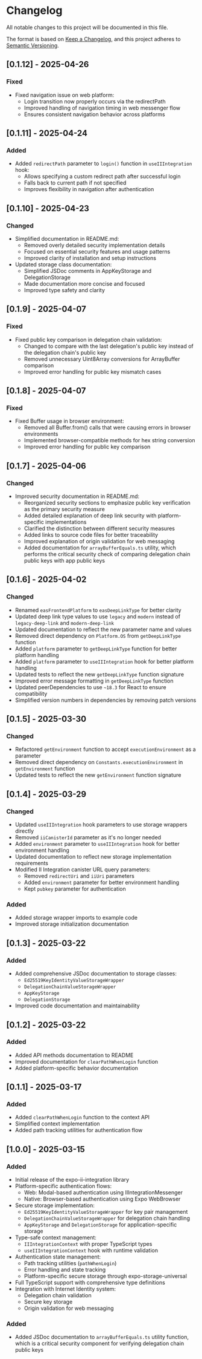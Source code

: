 # Changelog

All notable changes to this project will be documented in this file.

The format is based on [Keep a Changelog](https://keepachangelog.com/en/1.0.0/),
and this project adheres to [Semantic Versioning](https://semver.org/spec/v2.0.0.html).

## [0.1.12] - 2025-04-26

### Fixed

- Fixed navigation issue on web platform:
  - Login transition now properly occurs via the redirectPath
  - Improved handling of navigation timing in web messenger flow
  - Ensures consistent navigation behavior across platforms

## [0.1.11] - 2025-04-24

### Added

- Added `redirectPath` parameter to `login()` function in `useIIIntegration` hook:
  - Allows specifying a custom redirect path after successful login
  - Falls back to current path if not specified
  - Improves flexibility in navigation after authentication

## [0.1.10] - 2025-04-23

### Changed

- Simplified documentation in README.md:
  - Removed overly detailed security implementation details
  - Focused on essential security features and usage patterns
  - Improved clarity of installation and setup instructions
- Updated storage class documentation:
  - Simplified JSDoc comments in AppKeyStorage and DelegationStorage
  - Made documentation more concise and focused
  - Improved type safety and clarity

## [0.1.9] - 2025-04-07

### Fixed

- Fixed public key comparison in delegation chain validation:
  - Changed to compare with the last delegation's public key instead of the delegation chain's public key
  - Removed unnecessary Uint8Array conversions for ArrayBuffer comparison
  - Improved error handling for public key mismatch cases

## [0.1.8] - 2025-04-07

### Fixed

- Fixed Buffer usage in browser environment:
  - Removed all Buffer.from() calls that were causing errors in browser environments
  - Implemented browser-compatible methods for hex string conversion
  - Improved error handling for public key comparison

## [0.1.7] - 2025-04-06

### Changed

- Improved security documentation in README.md:
  - Reorganized security sections to emphasize public key verification as the primary security measure
  - Added detailed explanation of deep link security with platform-specific implementations
  - Clarified the distinction between different security measures
  - Added links to source code files for better traceability
  - Improved explanation of origin validation for web messaging
  - Added documentation for `arrayBufferEquals.ts` utility, which performs the critical security check of comparing delegation chain public keys with app public keys

## [0.1.6] - 2025-04-02

### Changed

- Renamed `easFrontendPlatform` to `easDeepLinkType` for better clarity
- Updated deep link type values to use `legacy` and `modern` instead of `legacy-deep-link` and `modern-deep-link`
- Updated documentation to reflect the new parameter name and values
- Removed direct dependency on `Platform.OS` from `getDeepLinkType` function
- Added `platform` parameter to `getDeepLinkType` function for better platform handling
- Added `platform` parameter to `useIIIntegration` hook for better platform handling
- Updated tests to reflect the new `getDeepLinkType` function signature
- Improved error message formatting in `getDeepLinkType` function
- Updated peerDependencies to use `~18.3` for React to ensure compatibility
- Simplified version numbers in dependencies by removing patch versions

## [0.1.5] - 2025-03-30

### Changed

- Refactored `getEnvironment` function to accept `executionEnvironment` as a parameter
- Removed direct dependency on `Constants.executionEnvironment` in `getEnvironment` function
- Updated tests to reflect the new `getEnvironment` function signature

## [0.1.4] - 2025-03-29

### Changed

- Updated `useIIIntegration` hook parameters to use storage wrappers directly
- Removed `iiCanisterId` parameter as it's no longer needed
- Added `environment` parameter to `useIIIntegration` hook for better environment handling
- Updated documentation to reflect new storage implementation requirements
- Modified II Integration canister URL query parameters:
  - Removed `redirectUri` and `iiUri` parameters
  - Added `environment` parameter for better environment handling
  - Kept `pubkey` parameter for authentication

### Added

- Added storage wrapper imports to example code
- Improved storage initialization documentation

## [0.1.3] - 2025-03-22

### Added

- Added comprehensive JSDoc documentation to storage classes:
  - `Ed25519KeyIdentityValueStorageWrapper`
  - `DelegationChainValueStorageWrapper`
  - `AppKeyStorage`
  - `DelegationStorage`
- Improved code documentation and maintainability

## [0.1.2] - 2025-03-22

### Added

- Added API methods documentation to README
- Improved documentation for `clearPathWhenLogin` function
- Added platform-specific behavior documentation

## [0.1.1] - 2025-03-17

### Added

- Added `clearPathWhenLogin` function to the context API
- Simplified context implementation
- Added path tracking utilities for authentication flow

## [1.0.0] - 2025-03-15

### Added

- Initial release of the expo-ii-integration library
- Platform-specific authentication flows:
  - Web: Modal-based authentication using IIIntegrationMessenger
  - Native: Browser-based authentication using Expo WebBrowser
- Secure storage implementation:
  - `Ed25519KeyIdentityValueStorageWrapper` for key pair management
  - `DelegationChainValueStorageWrapper` for delegation chain handling
  - `AppKeyStorage` and `DelegationStorage` for application-specific storage
- Type-safe context management:
  - `IIIntegrationContext` with proper TypeScript types
  - `useIIIntegrationContext` hook with runtime validation
- Authentication state management:
  - Path tracking utilities (`pathWhenLogin`)
  - Error handling and state tracking
  - Platform-specific secure storage through expo-storage-universal
- Full TypeScript support with comprehensive type definitions
- Integration with Internet Identity system:
  - Delegation chain validation
  - Secure key storage
  - Origin validation for web messaging

### Added

- Added JSDoc documentation to `arrayBufferEquals.ts` utility function, which is a critical security component for verifying delegation chain public keys
